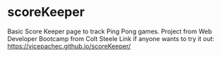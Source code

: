 # scoreKeeper
Basic Score Keeper page to track Ping Pong games. Project from Web Developer Bootcamp from Colt Steele
Link if anyone wants to try it out: https://vicepachec.github.io/scoreKeeper/

